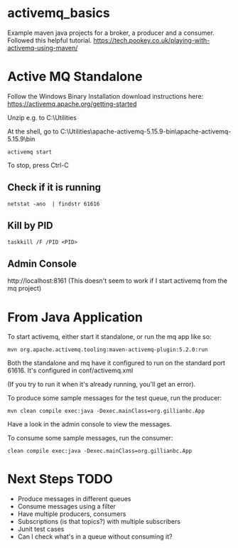 # activemq_basics

Example maven java projects for a broker, a producer and a consumer.  Followed this helpful tutorial.
https://tech.pookey.co.uk/playing-with-activemq-using-maven/

# Active MQ Standalone
Follow the Windows Binary Installation download instructions here:  https://activemq.apache.org/getting-started

Unzip e.g. to C:\Utilities

At the shell, go to C:\Utilities\apache-activemq-5.15.9-bin\apache-activemq-5.15.9\bin

```activemq start```

To stop, press Ctrl-C

## Check if it is running
```netstat -ano  | findstr 61616```

## Kill by PID
```taskkill /F /PID <PID>```
  
## Admin Console
http://localhost:8161  (This doesn't seem to work if I start activemq from the mq project)

# From Java Application
To start activemq, either start it standalone, or run the mq app like so:

```mvn org.apache.activemq.tooling:maven-activemq-plugin:5.2.0:run```

Both the standalone and mq have it configured to run on the standard port 61616.  It's configured in conf/activemq.xml

(If you try to run it when it's already running, you'll get an error).

To produce some sample messages for the test queue, run the producer:

```mvn clean compile exec:java -Dexec.mainClass=org.gillianbc.App```

Have a look in the admin console to view the messages.

To consume some sample messages, run the consumer:

```clean compile exec:java -Dexec.mainClass=org.gillianbc.App```

# Next Steps TODO 

- Produce messages in different queues
- Consume messages using a filter
- Have multiple producers, consumers
- Subscriptions (is that topics?) with multiple subscribers
- Junit test cases
- Can I check what's in a queue without consuming it?

